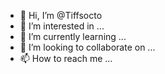 - 👋 Hi, I’m @Tiffsocto
- 👀 I’m interested in ...
- 🌱 I’m currently learning ...
- 💞️ I’m looking to collaborate on ...
- 📫 How to reach me ...

<!---
Tiffsocto/Tiffsocto is a ✨ special ✨ repository because its `README.md` (this file) appears on your GitHub profile.
You can click the Preview link to take a look at your changes.
--->

